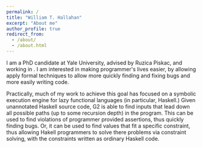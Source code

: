 ```yaml
---
permalink: /
title: "William T. Hallahan"
excerpt: "About me"
author_profile: true
redirect_from: 
  - /about/
  - /about.html
---
```


I am a PhD candidate at Yale University, advised by Ruzica Piskac, and working in .  I am interested in making programmer's lives easier, by allowing apply formal techniques to allow more quickly finding and fixing bugs and more easily writing code.  

Practically, much of my work to achieve this goal has focused on a symbolic execution engine for lazy functional languages (in particular, Haskell.)  Given unannotated Haskell source code, G2 is able to find inputs that lead down all possible paths (up to some recursion depth) in the program.  This can be used to find violations of programmer provided assertions, thus quickly finding bugs.  Or, it can be used to find values that fit a specific constraint, thus allowing Hakell programmers to solve there problems via constraint solving, with the constraints written as ordinary Haskell code.